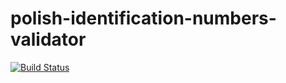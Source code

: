 # polish-identification-numbers-validator

[![Build Status](https://travis-ci.com/Chomsson/polish-identification-numbers-validator.svg?branch=master)](https://travis-ci.com/Chomsson/polish-identification-numbers-validator)